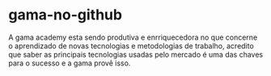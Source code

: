 # gama-no-github

A gama academy esta sendo produtiva e enrriquecedora no que concerne 
o aprendizado de novas tecnologias e metodologias de trabalho, 
acredito que saber as principais  tecnologias usadas 
pelo mercado é uma das chaves para o sucesso e a gama provê isso.
